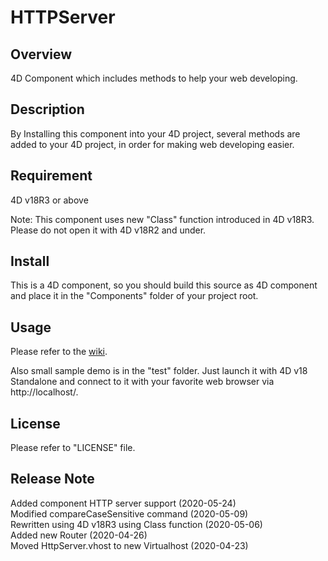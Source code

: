 # HTTPServer

## Overview

4D Component which includes methods to help your web developing.

## Description

By Installing this component into your 4D project, several methods are added to your 4D project, in order for making web developing easier.

## Requirement

4D v18R3 or above

Note: This component uses new "Class" function introduced in 4D v18R3. Please do not open it with 4D v18R2 and under.

## Install

This is a 4D component, so you should build this source as 4D component and place it in the "Components" folder of your project root.

## Usage

Please refer to the [wiki](https://github.com/KoichiHaradaEndor/HTTPServer/wiki).

Also small sample demo is in the "test" folder. Just launch it with 4D v18 Standalone and connect to it with your favorite web browser via http://localhost/.

## License

Please refer to "LICENSE" file.

## Release Note

Added component HTTP server support (2020-05-24)  
Modified compareCaseSensitive command (2020-05-09)  
Rewritten using 4D v18R3 using Class function (2020-05-06)  
Added new Router (2020-04-26)  
Moved HttpServer.vhost to new Virtualhost (2020-04-23)  
